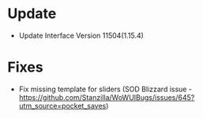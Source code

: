 # Update

* Update Interface Version 11504(1.15.4)

# Fixes

* Fix missing template for sliders (SOD Blizzard issue - https://github.com/Stanzilla/WoWUIBugs/issues/645?utm_source=pocket_saves)
